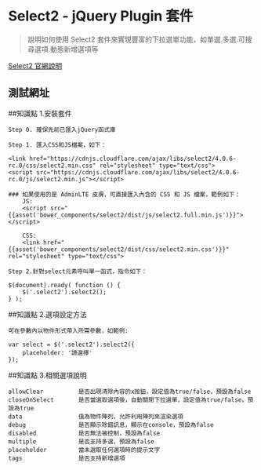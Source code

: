 # Select2 - jQuery Plugin 套件

> 說明如何使用 Select2 套件來實現豐富的下拉選單功能，如單選.多選.可搜尋選項.動態新增選項等

[Select2 官網說明](https://select2.org/)

## 測試網址

##知識點 1.安裝套件

    Step 0. 確保先前已匯入jQuery函式庫

    Step 1. 匯入CSS和JS檔案，如下：

    <link href="https://cdnjs.cloudflare.com/ajax/libs/select2/4.0.6-rc.0/css/select2.min.css" rel="stylesheet" type="text/css">
    <script src="https://cdnjs.cloudflare.com/ajax/libs/select2/4.0.6-rc.0/js/select2.min.js"></script>

    ### 如果使用的是 AdminLTE 皮膚，可直接匯入內含的 CSS 和 JS 檔案，範例如下：
        JS:
        <script src="{{asset('bower_components/select2/dist/js/select2.full.min.js')}}"></script>

        CSS:
        <link href="{{asset('bower_components/select2/dist/css/select2.min.css')}}" rel="stylesheet" type="text/css">

    Step 2.針對select元素呼叫單一函式，指令如下：

    $(document).ready( function () {
        $('.select2').select2();
    } );

##知識點 2.選項設定方法

    可在參數內以物件形式帶入所需參數，如範例:

    var select = $('.select2').select2({
        placeholder: '請選擇'
    });

##知識點 3.相關選項說明

    allowClear          是否出現清除內容的x按鈕，設定值為true/false，預設為false
    closeOnSelect       是否當選取選項後，自動關閉下拉選單，設定值為true/false，預設為true
    data                值為物件陣列，允許利用陣列來渲染選項
    debug               是否顯示除錯訊息，顯示在console，預設為false
    disabled            是否無法被控制，預設為false
    multiple            是否支持多選，預設為false
    placeholder         當未選取任何選項時的提示文字
    tags                是否支持新增選項
